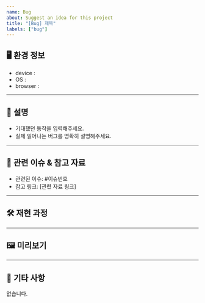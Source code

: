 ```yaml
---
name: Bug
about: Suggest an idea for this project
title: "[Bug] 제목"
labels: ["bug"]
---
```


## 🖥️ **환경 정보**

- device :
- OS :
- browser :

---

## 📝 **설명**

<!-- 발생한 버그에 대해 설명해주세요. -->

- 기대했던 동작을 입력해주세요.
- 실제 일어나는 버그를 명확히 설명해주세요.

---

## 🔗 **관련 이슈 & 참고 자료**

- 관련된 이슈: #이슈번호
- 참고 링크: [관련 자료 링크]

---

## 🛠️ 재현 과정

<!-- 버그를 재현할 수 있는 단계를 적어주세요. -->

---

## 🖼️ 미리보기

<!-- 버그를 눈으로 볼 수 있게 스크린샷이나 gif를 올려주세요.  -->

---

## 👀 **기타 사항**

<!-- 추가적으로 남기고 싶은 말이 있다면 작성해주세요. -->

없습니다.
